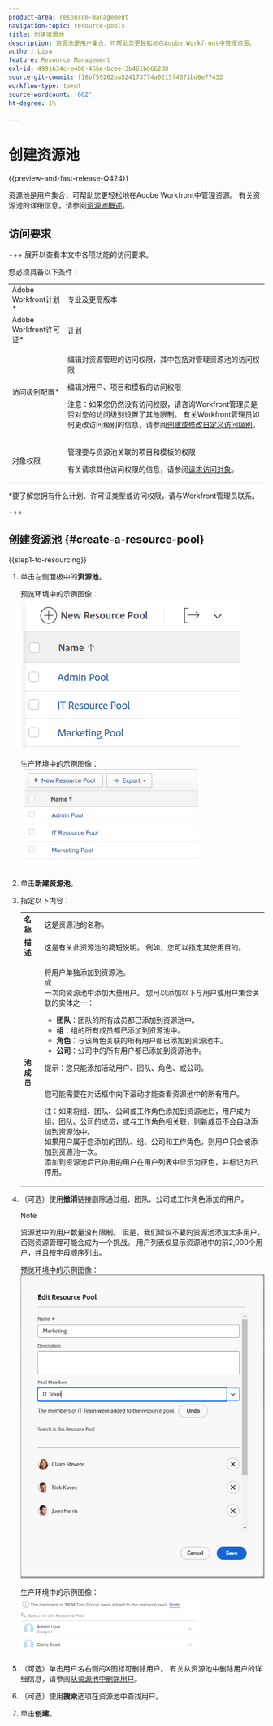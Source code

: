 ```yaml
---
product-area: resource-management
navigation-topic: resource-pools
title: 创建资源池
description: 资源池是用户集合，可帮助您更轻松地在Adobe Workfront中管理资源。
author: Lisa
feature: Resource Management
exl-id: 4991634c-e400-466e-bcee-3b461b6662d8
source-git-commit: f18bf59202ba524173774a0215f4071bd6e77432
workflow-type: tm+mt
source-wordcount: '602'
ht-degree: 1%

---
```


# 创建资源池

{{preview-and-fast-release-Q424}}

资源池是用户集合，可帮助您更轻松地在Adobe Workfront中管理资源。 有关资源池的详细信息，请参阅[资源池概述](../../../resource-mgmt/resource-planning/resource-pools/work-with-resource-pools.md)。

## 访问要求

+++ 展开以查看本文中各项功能的访问要求。

您必须具备以下条件：

<table style="table-layout:auto"> 
 <col> 
 <col> 
 <tbody> 
  <tr> 
   <td role="rowheader">Adobe Workfront计划*</td> 
   <td> <p>专业及更高版本</p> </td> 
  </tr> 
  <tr> 
   <td role="rowheader">Adobe Workfront许可证*</td> 
   <td> <p>计划 </p> </td> 
  </tr> 
  <tr> 
   <td role="rowheader">访问级别配置*</td> 
   <td> <p>编辑对资源管理的访问权限，其中包括对管理资源池的访问权限</p> <p>编辑对用户、项目和模板的访问权限</p> <p>注意：如果您仍然没有访问权限，请咨询Workfront管理员是否对您的访问级别设置了其他限制。 有关Workfront管理员如何更改访问级别的信息，请参阅<a href="../../../administration-and-setup/add-users/configure-and-grant-access/create-modify-access-levels.md" class="MCXref xref">创建或修改自定义访问级别</a>。</p> </td> 
  </tr> 
  <tr data-mc-conditions=""> 
   <td role="rowheader">对象权限</td> 
   <td> <p>管理要与资源池关联的项目和模板的权限</p> <p>有关请求其他访问权限的信息，请参阅<a href="../../../workfront-basics/grant-and-request-access-to-objects/request-access.md" class="MCXref xref">请求访问对象</a>。</p> </td> 
  </tr> 
 </tbody> 
</table>

&#42;要了解您拥有什么计划、许可证类型或访问权限，请与Workfront管理员联系。

+++

## 创建资源池 {#create-a-resource-pool}

{{step1-to-resourcing}}

1. 单击左侧面板中的&#x200B;**资源池**。

   <span class="preview">预览环境中的示例图像：</span>
   <span class="preview">![资源池](assets/list-of-resource-pools.png)</span>

   生产环境中的示例图像：
   ![资源池](assets/resource-pools-tab-350x198.png)

1. 单击&#x200B;**新建资源池**。
1. 指定以下内容：

   <table style="table-layout:auto">
    <col>
    <col>
    <tbody>
     <tr>
      <td role="rowheader"><strong>名称</strong></td>
      <td>这是资源池的名称。</td>
     </tr>
     <tr>
      <td role="rowheader"><strong>描述</strong></td>
      <td>这是有关此资源池的简短说明。 例如，您可以指定其使用目的。</td>
     </tr>
     <tr>
      <td role="rowheader"><strong>池成员</strong></td>
      <td><p> 将用户单独添加到资源池。<br>或<br>一次向资源池中添加大量用户。 您可以添加以下与用户或用户集合关联的实体之一：
        <ul>
         <li><strong>团队</strong>：团队的所有成员都已添加到资源池中。</li>
         <li><strong>组</strong>：组的所有成员都已添加到资源池中。</li>
         <li><strong>角色</strong>：与该角色关联的所有用户都已添加到资源池中。</li>
         <li><strong>公司</strong>：公司中的所有用户都已添加到资源池中。</li>
        </ul><p>提示：您只能添加活动用户、团队、<span>角色、</span>或公司。</p><br>您可能需要在对话框中向下滚动才能查看资源池中的所有用户。
        <p>注：如果将组、团队、公司或工作角色添加到资源池后，用户成为组、团队、公司的成员，或与工作角色相关联，则新成员不会自动添加到资源池中。 <br>如果用户属于您添加的团队、组、公司和工作角色，则用户只会被添加到资源池一次。<br>添加到资源池后已停用的用户在用户列表中显示为灰色，并标记为已停用。</p></p></td>
     </tr>
    </tbody>
   </table>

1. （可选）使用&#x200B;**撤消**&#x200B;链接删除通过组、团队、公司或工作角色添加的用户。

   >[!NOTE]
   >
   >资源池中的用户数量没有限制。 但是，我们建议不要向资源池添加太多用户，否则资源管理可能会成为一个挑战。 用户列表仅显示资源池中的前2,000个用户，并且按字母顺序列出。

   <span class="preview">预览环境中的示例图像：</span>
   <span class="preview">![个用户已添加到资源池](assets/users-in-resource-pool2.png)</span>

   生产环境中的示例图像：
   ![个用户已添加到资源池](assets/resource-pools-new---undo-button-for-teams-groups-etc-350x113.png)

1. （可选）单击用户名右侧的X图标可删除用户。 有关从资源池中删除用户的详细信息，请参阅[从资源池中删除用户](../../../resource-mgmt/resource-planning/resource-pools/remove-users-from-resource-pool.md)。
1. （可选）使用&#x200B;**搜索**&#x200B;选项在资源池中查找用户。
1. 单击&#x200B;**创建**。
